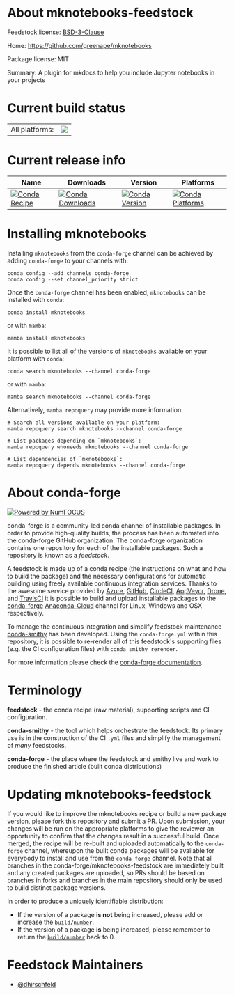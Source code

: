 About mknotebooks-feedstock
===========================

Feedstock license: [BSD-3-Clause](https://github.com/conda-forge/mknotebooks-feedstock/blob/main/LICENSE.txt)

Home: https://github.com/greenape/mknotebooks

Package license: MIT

Summary: A plugin for mkdocs to help you include Jupyter notebooks in your projects

Current build status
====================


<table><tr><td>All platforms:</td>
    <td>
      <a href="https://dev.azure.com/conda-forge/feedstock-builds/_build/latest?definitionId=19852&branchName=main">
        <img src="https://dev.azure.com/conda-forge/feedstock-builds/_apis/build/status/mknotebooks-feedstock?branchName=main">
      </a>
    </td>
  </tr>
</table>

Current release info
====================

| Name | Downloads | Version | Platforms |
| --- | --- | --- | --- |
| [![Conda Recipe](https://img.shields.io/badge/recipe-mknotebooks-green.svg)](https://anaconda.org/conda-forge/mknotebooks) | [![Conda Downloads](https://img.shields.io/conda/dn/conda-forge/mknotebooks.svg)](https://anaconda.org/conda-forge/mknotebooks) | [![Conda Version](https://img.shields.io/conda/vn/conda-forge/mknotebooks.svg)](https://anaconda.org/conda-forge/mknotebooks) | [![Conda Platforms](https://img.shields.io/conda/pn/conda-forge/mknotebooks.svg)](https://anaconda.org/conda-forge/mknotebooks) |

Installing mknotebooks
======================

Installing `mknotebooks` from the `conda-forge` channel can be achieved by adding `conda-forge` to your channels with:

```
conda config --add channels conda-forge
conda config --set channel_priority strict
```

Once the `conda-forge` channel has been enabled, `mknotebooks` can be installed with `conda`:

```
conda install mknotebooks
```

or with `mamba`:

```
mamba install mknotebooks
```

It is possible to list all of the versions of `mknotebooks` available on your platform with `conda`:

```
conda search mknotebooks --channel conda-forge
```

or with `mamba`:

```
mamba search mknotebooks --channel conda-forge
```

Alternatively, `mamba repoquery` may provide more information:

```
# Search all versions available on your platform:
mamba repoquery search mknotebooks --channel conda-forge

# List packages depending on `mknotebooks`:
mamba repoquery whoneeds mknotebooks --channel conda-forge

# List dependencies of `mknotebooks`:
mamba repoquery depends mknotebooks --channel conda-forge
```


About conda-forge
=================

[![Powered by
NumFOCUS](https://img.shields.io/badge/powered%20by-NumFOCUS-orange.svg?style=flat&colorA=E1523D&colorB=007D8A)](https://numfocus.org)

conda-forge is a community-led conda channel of installable packages.
In order to provide high-quality builds, the process has been automated into the
conda-forge GitHub organization. The conda-forge organization contains one repository
for each of the installable packages. Such a repository is known as a *feedstock*.

A feedstock is made up of a conda recipe (the instructions on what and how to build
the package) and the necessary configurations for automatic building using freely
available continuous integration services. Thanks to the awesome service provided by
[Azure](https://azure.microsoft.com/en-us/services/devops/), [GitHub](https://github.com/),
[CircleCI](https://circleci.com/), [AppVeyor](https://www.appveyor.com/),
[Drone](https://cloud.drone.io/welcome), and [TravisCI](https://travis-ci.com/)
it is possible to build and upload installable packages to the
[conda-forge](https://anaconda.org/conda-forge) [Anaconda-Cloud](https://anaconda.org/)
channel for Linux, Windows and OSX respectively.

To manage the continuous integration and simplify feedstock maintenance
[conda-smithy](https://github.com/conda-forge/conda-smithy) has been developed.
Using the ``conda-forge.yml`` within this repository, it is possible to re-render all of
this feedstock's supporting files (e.g. the CI configuration files) with ``conda smithy rerender``.

For more information please check the [conda-forge documentation](https://conda-forge.org/docs/).

Terminology
===========

**feedstock** - the conda recipe (raw material), supporting scripts and CI configuration.

**conda-smithy** - the tool which helps orchestrate the feedstock.
                   Its primary use is in the construction of the CI ``.yml`` files
                   and simplify the management of *many* feedstocks.

**conda-forge** - the place where the feedstock and smithy live and work to
                  produce the finished article (built conda distributions)


Updating mknotebooks-feedstock
==============================

If you would like to improve the mknotebooks recipe or build a new
package version, please fork this repository and submit a PR. Upon submission,
your changes will be run on the appropriate platforms to give the reviewer an
opportunity to confirm that the changes result in a successful build. Once
merged, the recipe will be re-built and uploaded automatically to the
`conda-forge` channel, whereupon the built conda packages will be available for
everybody to install and use from the `conda-forge` channel.
Note that all branches in the conda-forge/mknotebooks-feedstock are
immediately built and any created packages are uploaded, so PRs should be based
on branches in forks and branches in the main repository should only be used to
build distinct package versions.

In order to produce a uniquely identifiable distribution:
 * If the version of a package **is not** being increased, please add or increase
   the [``build/number``](https://docs.conda.io/projects/conda-build/en/latest/resources/define-metadata.html#build-number-and-string).
 * If the version of a package **is** being increased, please remember to return
   the [``build/number``](https://docs.conda.io/projects/conda-build/en/latest/resources/define-metadata.html#build-number-and-string)
   back to 0.

Feedstock Maintainers
=====================

* [@dhirschfeld](https://github.com/dhirschfeld/)

